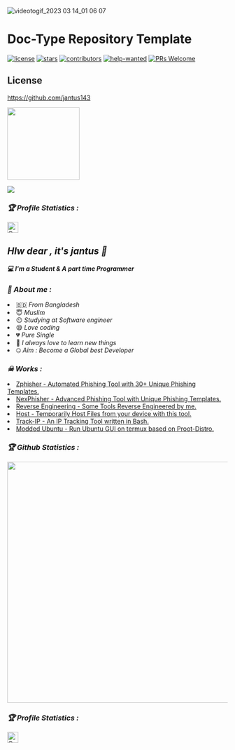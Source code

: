 

![videotogif_2023 03 14_01 06 07](https://user-images.githubusercontent.com/112129537/224808970-ac436c8f-cb05-42b5-8c4e-5e49b26f0980.gif)




# Doc-Type Repository Template

[![license](https://badgen.net/github/license/doocs/doc-template?color=green)](https://github.com/doocs/doc-template/blob/main/LICENSE)
[![stars](https://badgen.net/github/stars/doocs/doc-template)](https://github.com/doocs/doc-template/stargazers)
[![contributors](https://badgen.net/github/contributors/doocs/doc-template)](https://github.com/doocs/doc-template/graphs/contributors)
[![help-wanted](https://badgen.net/github/label-issues/doocs/doc-template/help%20wanted/open)](https://github.com/doocs/doc-template/labels/help%20wanted)
[![PRs Welcome](https://badgen.net/badge/PRs/welcome/green)](http://makeapullrequest.com)















## License

https://github.com/jantus143
<!-- Github README -->

<p align="center"><a href="https://github.com/jantus">

<img height="165" src="https://github-readme-stats.vercel.app/api?username=jantus&show_icons=true&include_all_commits=true&theme=react&cache_seconds=3200&hide_border=true" /></a>

   

<a href="https://github.com/jantus143"><img src="https://github-readme-stats.vercel.app/api/top-langs/?username=Jantus&layout=compact&theme=react&hide_border=true" />

</a></p>

<h3><b><i>🏆 Profile Statistics :</i></b></h3>

<a href="https://github.com/jantus143"><img height="25" title="Counter" src="https://komarev.com/ghpvc/?username=jantus143&color=blueviolet&style=flat-square"></a>

 

<h2><b><i>Hlw dear , it's jantus 👋</i></b></h2>

<b><i>💻 I'm a Student & A part time Programmer</i></b>

 

<h3><b><i>🤠 About me :</i></b></h3>

<li> 🇧🇩 <i>From Bangladesh</i></li>

<li> 😇 <i>Muslim</i></li>

<li> 😐 <i>Studying at Software engineer</i></li>

<li> 😪 <i>Love coding</i></li>

<li> 💔 <i>Pure Single</i></li>

<li> 🐍 <i>I always love to learn new things</i></li>

<li> 🤐 <i>Aim : Become a Global best Developer</i></li>

<h3><b><i>☠ Works :</i></b></h3>

<li> <a href="https://github.com/jantus143/zphisher">Zphisher - Automated Phishing Tool with 30+ Unique Phishing Templates.</a>

<li> <a href="https://github.com/jantus143/nexphisher">NexPhisher - Advanced Phishing Tool with Unique Phishing Templates.</a>

<li> <a href="https://github.com/jantus143/Reverse-Engineering">Reverse Engineering - Some Tools Reverse Engineered by me.</a>

<li> <a href="https://github.com/jantus143/host">Host - Temporarily Host Files from your device with this tool.</a>

<li> <a href="https://github.com/jantus143/track-ip">Track-IP - An IP Tracking Tool written in Bash.</a>

<li> <a href="https://github.com/moded-ubuntu/modded-ubuntu">Modded Ubuntu - Run Ubuntu GUI on termux based on Proot-Distro.</a>

 

<h3><b><i>🏆 Github Statistics :</i></b></h3>

<a href="https://github.com/jantus143"><img width=550 src="https://github-profile-trophy.vercel.app/?username=jantus143&theme=dracula&no-frame=true&title=Followers,Stars,Commit,Repository,Issues"/></a>

 

<h3><b><i>🏆 Profile Statistics :</i></b></h3>

<a href="https://github.com/jantus143"><img height="25" title="Counter" src="https://komarev.com/ghpvc/?username=jantus143&color=blueviolet&style=flat-square"></a>

 

